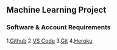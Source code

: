 ## Machine Learning Project

### Software & Account Requirements

1.[Github](https://github.com)
2.[VS Code](https://code.visualstudio.com/download)
3.[Git](https://git-scm.com/downloads)
4.[Heroku](https://dashboard.heroku.com/login)
